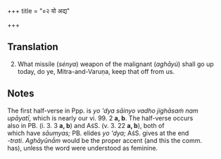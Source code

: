 +++
title = "०२ यो अद्य"

+++
## Translation
2. What missile (*sénya*) weapon of the malignant (*aghāyú*) shall go up  
today, do ye, Mitra-and-Varuṇa, keep that off from us.

## Notes
The first half-verse in Ppp. is *yo 'dya sāinyo vadho jighāsaṁ nam  
upāyatī*, which is nearly our vi. 99. 2 **a, b**. The half-verse occurs  
also in PB. (i. 3. 3 **a, b**) and AśS. (v. 3. 22 **a, b**), both of  
which have *sāumyas;* PB. elides *yo 'dya;* AśS. gives at the end  
*-trati*. *Aghāyūnā́m* would be the proper accent (and this the comm.  
has), unless the word were understood as feminine.
